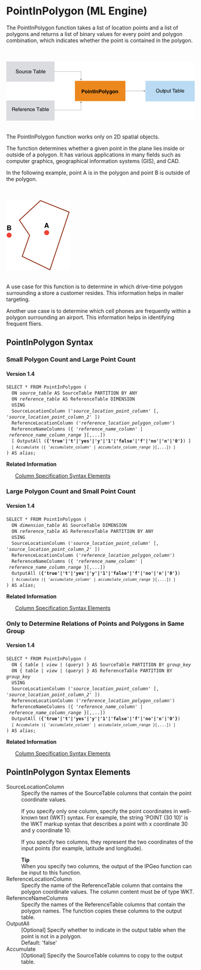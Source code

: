 <html><head></head><body><div class="nested0" aria-labelledby="ariaid-title1" topicindex="1" topicid="ymo1507842459658" id="ymo1507842459658"><h1 class="title topictitle1" id="ariaid-title1">PointInPolygon (ML Engine)</h1><div class="body conbody">
<p class="p">The PointInPolygon function takes a list of location points and a list of
			polygons and returns a list of binary values for every point and polygon combination,
			which indicates whether the point is contained in the polygon.</p><div class="fig fignone" id="ymo1507842459658__fig_ogl_sbr_pw"><div class="caption"></div><br clear="none"></br><img class="image" id="ymo1507842459658__image_xws_sbr_pw" src="vsj1466005943592.svg" alt="How Machine Learning Engine function PointInPolygon works"></img><br clear="none"></br></div>
<p class="p">The PointInPolygon function works only on 2D spatial objects.</p>
<p class="p">The function determines whether a given point in the plane lies inside or outside of a polygon. It has various applications in many fields such as computer graphics, geographical information systems (GIS), and CAD.</p>
<p class="p">In the following example, point A is in the polygon and point B is outside of the polygon.</p><div class="fig fignone" id="ymo1507842459658__fig_pyr_xbr_pw"><div class="caption"></div><br clear="none"></br><img class="image" id="ymo1507842459658__image_tlp_ybr_pw" src="jrc1466005944656.svg" alt="Points inside and outside a polygon (Machine Learning Engine function PointInPolygon)"></img><br clear="none"></br></div>
<p class="p">A use case for this function is to determine in which drive-time polygon surrounding a store a customer resides. This information helps in mailer targeting.</p>
<p class="p">Another use case is to determine which cell phones are frequently within a polygon surrounding an airport. This information helps in identifying frequent fliers.</p></div><div class="topic concept nested1" aria-labelledby="ariaid-title2" topicindex="2" topicid="tzl1466004896356" xml:lang="en-us" lang="en-us" id="tzl1466004896356">
<h2 class="title topictitle2" id="ariaid-title2">PointInPolygon Syntax</h2><div class="topic reference nested2" aria-labelledby="ariaid-title3" topicindex="3" topicid="qcm1507842511202" xml:lang="en-us" lang="en-us" id="qcm1507842511202">
<h3 class="title topictitle3" id="ariaid-title3">Small Polygon Count and Large Point Count</h3><div class="body refbody"><div class="section" id="qcm1507842511202__section_N1000E_N1000C_N10001">
<h4 class="title sectiontitle">Version <span>1.4</span></h4><pre class="pre codeblock" xml:space="preserve"><code>SELECT * FROM PointInPolygon (
  ON <var class="keyword varname">source_table</var> AS SourceTable PARTITION BY ANY
  ON <var class="keyword varname">reference_table</var> AS ReferenceTable DIMENSION
  USING
  SourceLocationColumn ('<var class="keyword varname">source_location_point_column</var>' [, '<var class="keyword varname">source_location_point_column_2</var>' ])
  ReferenceLocationColumn ('<var class="keyword varname">reference_location_polygon_column</var>')
  ReferenceNameColumns ({ '<var class="keyword varname">reference_name_column</var>' | <var class="keyword varname">reference_name_column_range</var> }[,...])
  [ OutputAll (<span><b>{'true'|'t'|'yes'|'y'|'1'|'false'|'f'|'no'|'n'|'0'}</b></span>) ]
  <code class="ph codeph">[ Accumulate ({ '<var class="keyword varname">accumulate_column</var>' | <var class="keyword varname">accumulate_column_range</var> }[,...]) ]</code>
) AS <var class="keyword varname">alias</var>;</code></pre></div></div><div class="related-links"><div class="linklistheader"><p></p><b>Related Information</b></div>
<ul class="linklist linklist relinfo"><div class="linklistmember"><a href="ndv1557782188375.md">Column Specification Syntax Elements</a></div></ul></div></div><div class="topic reference nested2" aria-labelledby="ariaid-title4" topicindex="4" topicid="ehf1507842516163" xml:lang="en-us" lang="en-us" id="ehf1507842516163">
<h3 class="title topictitle3" id="ariaid-title4">Large Polygon Count and Small Point Count</h3><div class="body refbody"><div class="section" id="ehf1507842516163__section_N1000E_N1000C_N10001">
<h4 class="title sectiontitle">Version <span>1.4</span></h4><pre class="pre codeblock" xml:space="preserve"><code>SELECT * FROM PointInPolygon (
  ON <var class="keyword varname">dimension_table</var> AS SourceTable DIMENSION
  ON <var class="keyword varname">reference_table</var> AS ReferenceTable PARTITION BY ANY
  USING
  SourceLocationColumn ('<var class="keyword varname">source_location_point_column</var>' [, '<var class="keyword varname">source_location_point_column_2</var>' ])
  ReferenceLocationColumn ('<var class="keyword varname">reference_location_polygon_column</var>')
  ReferenceNameColumns ({ '<var class="keyword varname">reference_name_column</var>' | <var class="keyword varname">reference_name_column_range</var> }[,...])
  OutputAll (<span><b>{'true'|'t'|'yes'|'y'|'1'|'false'|'f'|'no'|'n'|'0'}</b></span>)
  <code class="ph codeph">[ Accumulate ({ '<var class="keyword varname">accumulate_column</var>' | <var class="keyword varname">accumulate_column_range</var> }[,...]) ]</code>
) AS <var class="keyword varname">alias</var>;</code></pre></div></div><div class="related-links"><div class="linklistheader"><p></p><b>Related Information</b></div>
<ul class="linklist linklist relinfo"><div class="linklistmember"><a href="ndv1557782188375.md">Column Specification Syntax Elements</a></div></ul></div></div><div class="topic reference nested2" aria-labelledby="ariaid-title5" topicindex="5" topicid="xrq1507842520598" xml:lang="en-us" lang="en-us" id="xrq1507842520598">
<h3 class="title topictitle3" id="ariaid-title5">Only to Determine Relations of Points and Polygons in Same Group</h3><div class="body refbody"><div class="section" id="xrq1507842520598__section_N1000E_N1000C_N10001">
<h4 class="title sectiontitle">Version <span>1.4</span></h4><pre class="pre codeblock" xml:space="preserve"><code>SELECT * FROM PointInPolygon (
  <span>ON { <var class="keyword varname">table</var> | <var class="keyword varname">view</var> | (<var class="keyword varname">query</var>) }</span> AS SourceTable PARTITION BY <var class="keyword varname">group_key</var> 
  <span>ON { <var class="keyword varname">table</var> | <var class="keyword varname">view</var> | (<var class="keyword varname">query</var>) }</span> AS ReferenceTable PARTITION BY <var class="keyword varname">group_key</var>
  USING
  SourceLocationColumn ('<var class="keyword varname">source_location_point_column</var>' [, '<var class="keyword varname">source_location_point_column_2</var>' ])
  ReferenceLocationColumn ('<var class="keyword varname">reference_location_polygon_column</var>')
  ReferenceNameColumns ({ '<var class="keyword varname">reference_name_column</var>' | <var class="keyword varname">reference_name_column_range</var> }[,...])
  OutputAll (<span><b>{'true'|'t'|'yes'|'y'|'1'|'false'|'f'|'no'|'n'|'0'}</b></span>)
  <code class="ph codeph">[ Accumulate ({ '<var class="keyword varname">accumulate_column</var>' | <var class="keyword varname">accumulate_column_range</var> }[,...]) ]</code>
) AS <var class="keyword varname">alias</var>;</code></pre></div></div><div class="related-links"><div class="linklistheader"><p></p><b>Related Information</b></div>
<ul class="linklist linklist relinfo"><div class="linklistmember"><a href="ndv1557782188375.md">Column Specification Syntax Elements</a></div></ul></div></div></div><div class="topic reference nested1" aria-labelledby="ariaid-title6" topicindex="6" topicid="aya1507842524383" xml:lang="en-us" lang="en-us" id="aya1507842524383">
<h2 class="title topictitle2" id="ariaid-title6">PointInPolygon Syntax Elements</h2><div class="body refbody"><div class="section" id="aya1507842524383__section_N10011_N1000E_N10001"><dl class="dl parml"><dt class="dt pt dlterm">SourceLocationColumn</dt><dd class="dd pd">Specify the names of the SourceTable columns that contain the point coordinate values.
<p class="p">If you specify only one column, specify the point coordinates in well-known text (WKT) syntax. For example, the string 'POINT (30 10)' is the WKT markup syntax that describes a point with x coordinate 30 and y coordinate 10.</p>
<p class="p">If you specify two columns, they represent the two coordinates of the input points (for example, latitude and longitude).</p><div class="note tip" id="aya1507842524383__note_N10065_N1004D_N10040_N1003D_N10015_N10011_N1000E_N10001"><span><b>Tip</b></span><div class="notebody">When you specify two columns, the output of the IPGeo function can be input to this function.</div></div></dd><dt class="dt pt dlterm">ReferenceLocationColumn</dt><dd class="dd pd">Specify the name of the ReferenceTable column that contains the polygon coordinate values. The column content must be of type WKT.</dd><dt class="dt pt dlterm">ReferenceNameColumns</dt><dd class="dd pd">Specify the names of the ReferenceTable columns that contain the polygon names. The function copies these columns to the output table.</dd><dt class="dt pt dlterm">OutputAll</dt><dd class="dd pd">[Optional] Specify whether to indicate in the output table when the point is not in a polygon.</dd><dd class="dd pd ddexpand">Default: 'false'</dd><dt class="dt pt dlterm">Accumulate</dt><dd class="dd pd">[Optional] Specify the SourceTable columns to copy to the output table.</dd></dl></div></div></div></div></body></html>
